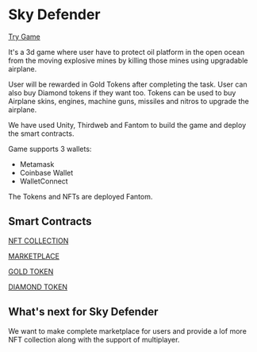 # Sky Defender

[Try Game](https://airplane-td3v.vercel.app/)

It's a 3d game where user have to protect oil platform in the open ocean from the moving explosive mines by killing those mines using upgradable airplane.

User will be rewarded in Gold Tokens after completing the task. User can also buy Diamond tokens if they want too. Tokens can be used to buy Airplane skins, engines, machine guns, missiles and nitros to upgrade the airplane.

We have used Unity, Thirdweb and Fantom to build the game and deploy the smart contracts.

Game supports 3 wallets:
- Metamask
- Coinbase Wallet
- WalletConnect

The Tokens and NFTs are deployed Fantom.

## Smart Contracts

[NFT COLLECTION](https://testnet.ftmscan.com/address/0x59aA450B296c50553C5A02123ADb7a9B4BB92f5b)

[MARKETPLACE](https://testnet.ftmscan.com/address/0xD687305714E0B84661860e94352dFDE259427591)

[GOLD TOKEN](https://testnet.ftmscan.com/address/0x05c135b3B0Da5B1398874F252b57a8d19cf60008)

[DIAMOND TOKEN](https://testnet.ftmscan.com/address/0x631c8C1342553EdE72a74c29B3475bf878AE3Cd7)

## What's next for Sky Defender
We want to make complete marketplace for users and provide a lof more NFT collection along with the support of multiplayer.
